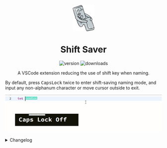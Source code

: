 <div align="center">
    <img alt="logo" src="./res/logo.png" width=70>
    <h1>Shift Saver</h1>
    <div>
        <img alt="version" src="https://vsmarketplacebadge.apphb.com/version/correctizer.shift-saver.svg">
        <img alt="downloads" src="https://vsmarketplacebadge.apphb.com/downloads/correctizer.shift-saver.svg">
    </div>
    <p>A VSCode extension reducing the use of shift key when naming.</p>
</div>

By default, press <kbd>CapsLock</kbd> twice to enter shift-saving naming mode, and input any non-alphanum character or move cursor outside to exit.

![demonstration](./res/demo.gif)

<details>
    <summary>Changelog</summary>

## [Unreleased]

## [1.0.1] - 2021-01-03
### Fixed
- Input left bracket will cause exiting naming mode
- Change project structure

## [1.0.0] - 2021-01-01
### Added
- Project logo and basic manual

## [0.0.2] - 2021-01-01
### Added
- Shift-saving naming mode
- Toggle between camelCase and underscore names

[Unreleased]: https://github.com/whoiscc/shift-saver/compare/v1.0.1...HEAD
[1.0.1]: https://github.com/whoiscc/shift-saver/compare/v1.0.0...v1.0.1
[1.0.0]: https://github.com/whoiscc/shift-saver/compare/v0.0.2...v1.0.0
[0.0.2]: https://github.com/whoiscc/shift-saver/releases/tag/v0.0.2

</details>